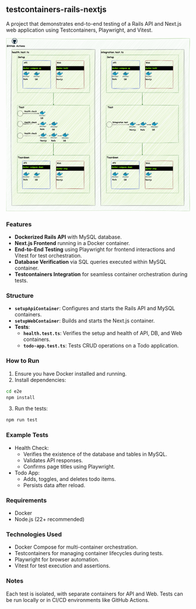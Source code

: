 ## testcontainers-rails-nextjs

A project that demonstrates end-to-end testing of a Rails API and Next.js web application using Testcontainers, Playwright, and Vitest.

![overview](./Overview.png)

### Features

- **Dockerized Rails API** with MySQL database.
- **Next.js Frontend** running in a Docker container.
- **End-to-End Testing** using Playwright for frontend interactions and Vitest for test orchestration.
- **Database Verification** via SQL queries executed within MySQL container.
- **Testcontainers Integration** for seamless container orchestration during tests.

### Structure

- **`setupApiContainer`**: Configures and starts the Rails API and MySQL containers.
- **`setupWebContainer`**: Builds and starts the Next.js container.
- **Tests**:
  - **`health.test.ts`**: Verifies the setup and health of API, DB, and Web containers.
  - **`todo-app.test.ts`**: Tests CRUD operations on a Todo application.

### How to Run

1. Ensure you have Docker installed and running.
2. Install dependencies:

```bash
cd e2e
npm install
```

3. Run the tests:

```bash
npm run test
```

### Example Tests

- Health Check:
  - Verifies the existence of the database and tables in MySQL.
  - Validates API responses.
  - Confirms page titles using Playwright.
- Todo App:
  - Adds, toggles, and deletes todo items.
  - Persists data after reload.

### Requirements

- Docker
- Node.js (22+ recommended)

### Technologies Used

- Docker Compose for multi-container orchestration.
- Testcontainers for managing container lifecycles during tests.
- Playwright for browser automation.
- Vitest for test execution and assertions.

### Notes

Each test is isolated, with separate containers for API and Web.
Tests can be run locally or in CI/CD environments like GitHub Actions.
